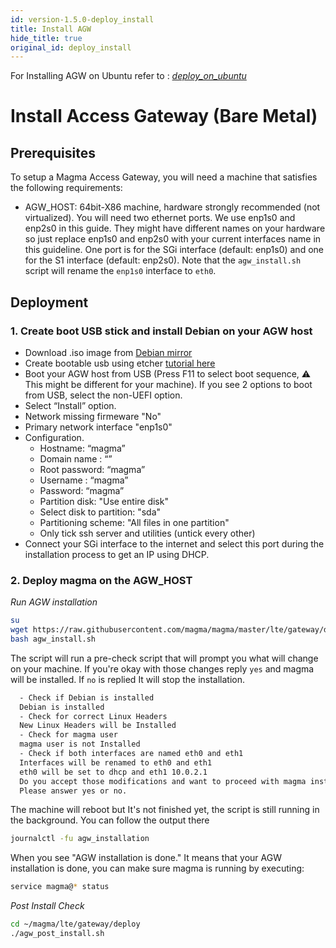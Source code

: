 ```yaml
---
id: version-1.5.0-deploy_install
title: Install AGW
hide_title: true
original_id: deploy_install
---
```


For Installing AGW on Ubuntu refer to : [_deploy_on_ubuntu_](https://magma.github.io/magma/docs/feg/deploy_install_ubuntu)
# Install Access Gateway (Bare Metal)

## Prerequisites

To setup a Magma Access Gateway, you will need a machine that
satisfies the following requirements:

- AGW_HOST: 64bit-X86 machine, hardware strongly recommended (not virtualized).
  You will need two ethernet ports. We use enp1s0 and enp2s0 in this guide.
  They might have different names on your hardware so just replace enp1s0 and
  enp2s0 with your current interfaces name in this guideline.
  One port is for the SGi interface (default: enp1s0) and one for the S1
  interface (default: enp2s0). Note that the `agw_install.sh` script will
  rename the `enp1s0` interface to `eth0`.

## Deployment

### 1. Create boot USB stick and install Debian on your AGW host

- Download .iso image from [Debian mirror](https://cdimage.debian.org/cdimage/archive/9.13.0/amd64/iso-cd/debian-9.13.0-amd64-netinst.iso)
- Create bootable usb using etcher [tutorial here](https://tutorials.ubuntu.com/tutorial/tutorial-create-a-usb-stick-on-macos#0)
- Boot your AGW host from USB
  (Press F11 to select boot sequence, :warning: This might be different for
  your machine). If you see 2 options to boot from USB, select the non-UEFI
  option.
- Select “Install” option.
- Network missing firmeware "No"
- Primary network interface "enp1s0"
- Configuration.
  * Hostname: “magma”
  * Domain name : “”
  * Root password: “magma”
  * Username : “magma”
  * Password: “magma”
  * Partition disk: "Use entire disk"
  * Select disk to partition: "sda"
  * Partitioning scheme: "All files in one partition"
  * Only tick ssh server and utilities (untick every other)
- Connect your SGi interface to the internet and select this port during the
installation process to get an IP using DHCP.

### 2. Deploy magma on the  AGW_HOST

*Run AGW installation*

```bash
su
wget https://raw.githubusercontent.com/magma/magma/master/lte/gateway/deploy/agw_install.sh
bash agw_install.sh
```

The script will run a pre-check script that will prompt you what will change
on your machine. If you're okay with those changes reply `yes` and magma will
be installed. If `no` is replied It will stop the installation.

```bash
  - Check if Debian is installed
  Debian is installed
  - Check for correct Linux Headers
  New Linux Headers will be Installed
  - Check for magma user
  magma user is not Installed
  - Check if both interfaces are named eth0 and eth1
  Interfaces will be renamed to eth0 and eth1
  eth0 will be set to dhcp and eth1 10.0.2.1
  Do you accept those modifications and want to proceed with magma installation?(y/n)
  Please answer yes or no.
  ```

The machine will reboot but It's not finished yet, the script is still running in the background.
You can follow the output there

```bash
journalctl -fu agw_installation
```

When you see "AGW installation is done." It means that your AGW installation is done, you can make sure magma is running by executing:

```bash
service magma@* status
```

*Post Install Check*

``` bash
cd ~/magma/lte/gateway/deploy
./agw_post_install.sh
```
